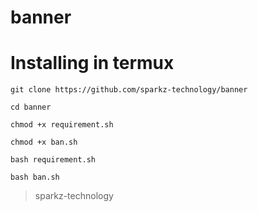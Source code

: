 # banner
# Installing in termux
```
git clone https://github.com/sparkz-technology/banner

cd banner

chmod +x requirement.sh

chmod +x ban.sh

bash requirement.sh

bash ban.sh
```
>sparkz-technology
